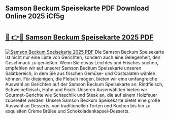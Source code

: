 ## Samson Beckum Speisekarte PDF Download Online 2025 iCf5g

# <h2><a href="http://gc9mtvi.nevu.top/?p=Samson+Beckum+Speisekarte">🔗 👉🔴 Samson Beckum Speisekarte 2025 PDF</a></h2>

[![Samson Beckum Speisekarte 2025 PDF](https://i.imgur.com/dBaPXMq.png)](http://gc9mtvi.nevu.top/?p=Samson+Beckum+Speisekarte)
Die Samson Beckum Speisekarte ist nicht nur eine Liste von Gerichten, sondern auch eine Gelegenheit, den Geschmack zu genießen. Wenn Sie etwas Leichtes und Frisches suchen, empfehlen wir auf unserer Samson Beckum Speisekarte unseren Salatbereich, in dem Sie aus frischen Gemüse- und Obstsalaten wählen können. Für diejenigen, die Fleisch mögen, bieten wir eine umfangreiche Auswahl an Gerichten auf der Samson Beckum Speisekarte an: Rindfleisch, Schweinefleisch, Huhn und Fisch. Unseren Auserwählten bieten wir Gourmet-Gerichte wie Schaschlik und Steak an, die auf einem Holzfeuer zubereitet werden. Unsere Samson Beckum Speisekarte bietet eine große Auswahl an Desserts, von traditionellen Torten und Kuchen bis hin zu exquisiten Crème Brûlée und Schokoladenkapsel-Desserts.

